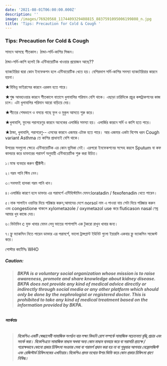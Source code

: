 ```yaml
---
date: '2021-08-01T06:00:00.000Z'
description: ''
image: /images/76920568_1174409329408815_8837591095006199808_n.jpg
title: 'Tips: Precaution for Cold & Cough '
---
```





### **Tips: Precaution for Cold & Cough**

সামনে আসছে শীতকাল। ঠান্ডা-সর্দি-কাশির সিজন।

ঠান্ডা-সর্দি-কাশি হলেই কি এন্টিবায়োটিক খাওয়ার প্রয়োজন আছে??

ব্যাকটেরিয়া দ্বারা কোন ইনফেকশন হলে এন্টিবায়োটিক খেতে হয়। বেশিরভাগ সর্দি-কাশির সমস্যা ব্যাকটেরিয়ার কারনে হয়না।

★বিভিন্ন ভাইরাসের কারনে এরকম হতে পারে।

★শুষ্ক আবহাওয়ার কারনে শীতকালে বাতাসে ধুলাবালির পরিমান বেশি থাকে। এছাড়া চারিদিকে প্রচুর কন্সট্রাকশনের কাজ চলে। এটা ধুলাবালির পরিমান আরো বাড়িয়ে দেয়।

★শীতের শেষভাগে ও বসন্তে গাছে ফুল ও মুকুল আসতে শুরু করে।

★ধুলাবালি, ফুলের পরাগরেণুর কারনে অনেকের এলার্জির সমস্যা হয়। এলার্জির কারনে সর্দি ও কাশি হতে পারে।

★ঠান্ডা, ধুলাবালি, পরাগরেণু-- এসবের কারনে এজমার এটাক হতে পারে। আর এজমার একটা বিশেষ ধরন Cough variant Asthma তে কাশির প্রাধান্যই বেশি থাকে।

উপরের সবগুলো ক্ষেত্রে এন্টিবায়োটিক এর কোন ভূমিকা নেই। এরপরো ইনফেকশনের সন্দেহ করলে Sputum বা কফ কালচার করে ডাক্তারের পরামর্শ অনুযায়ী এন্টিবায়োটিক শুরু করা উচিত।

১।মাস্ক ব্যবহার করুন স্ট্রীক্টলী।

২।গরম পানি স্টিম নেন।

৩।সবসমই হালকা গরম পানি খান।

৪।এলার্জির কারণে হলে ডাক্তার এর পরামর্শে এন্টিহিস্টামিন যেমন:loratadin / fexofenadin খেতে পারেন।

৫।নাক সালাইন ওয়াটার দিয়ে পরিষ্কার করুন,আমাদের দেশে norsol নাম এ পাওয়া যায় সেটা দিয়ে পরিষ্কার করুন এবং congestione থাকলে xylometazole / oxymetazol use করে fluticason nasal স্প্রে আমার খুব কাজে দেয়।

৬।ভিটামিন c যুক্ত খাবার যেমন লেবু ভাতের পাশাপাশি এক টুকরো রাখুন খাবার জন্য।

৭।ফ্লু ভ্যাকসিন নিতে পারেন ডাক্তার এর পরামর্শে, ভালো ট্রান্সপ্লান্ট ইউনিট গুলো ইয়ারলি একবার ফ্লু ভ্যাকসিন সাজেস্ট করে।

পোস্টার কার্টেসিঃ WHO

##### **Caution:**

> ###### **BKPA is a voluntary social organization whose mission is to raise awareness, promote and share knowledge about kidney disease. BKPA does not provide any kind of medical advice directly or indirectly through social media or any other platform which should only be done by the nephrologist or registered doctor. This is prohibited to take any kind of medical treatment based on the information provided by BKPA.**

###### **সতর্কতাঃ**

> ###### **বিকেপিএ একটি স্বেচ্ছাসেবী সামাজিক সংগঠন যার লক্ষ্য কিডনি রোগ সম্পর্কে সামাজিক সচেতনতা বৃদ্ধি,প্রচার এবং সতর্ক করা। বিকেপিএতে সামাজিক মাধ্যম অথবা অন্য কোন মাধ্যম ব্যবহার করে বা সরাসরি প্রত্যক্ষ / পরোক্ষভাবে কোনো প্রকার চিকিৎসা সংক্রান্ত সেবা বা পরামর্শ প্রদান করা হয় না যা শুধুমাত্র আপনার নেফ্রোলজিস্ট এবং রেজিস্টার্ড চিকিৎসকের এখতিয়ার।বিকেপিএ প্রদত্ত তথ্যের উপর ভিত্তি করে কোন প্রকার চিকিৎসা গ্রহণ নিষিদ্ধ।**
